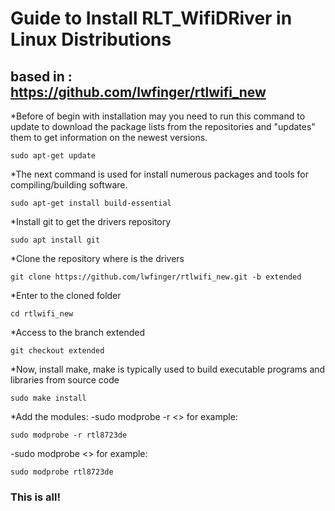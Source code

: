 # Guide to Install RLT_WifiDRiver in Linux Distributions
## based in : https://github.com/lwfinger/rtlwifi_new

*Before of begin with installation may you need to run this command to update to download the package lists from the repositories 
and "updates" them to get information on the newest versions.

`sudo apt-get update`

*The next command is used for install numerous packages and tools for compiling/building software.

`sudo apt-get install build-essential`

*Install git to get the drivers repository

`sudo apt install git`

*Clone the repository where is the drivers

`git clone https://github.com/lwfinger/rtlwifi_new.git -b extended`

*Enter to the cloned folder

`cd rtlwifi_new`

*Access to the branch extended

`git checkout extended`

*Now, install make, make is typically used to build executable programs and libraries from source code

`sudo make install`

*Add the modules:
-sudo modprobe -r <<YOUR WIRELESS DRIVER CODE>> for example:
  
`sudo modprobe -r rtl8723de`

-sudo modprobe <<YOUR WIRELESS DRIVER CODE>> for example:

`sudo modprobe rtl8723de`

### This is all!
